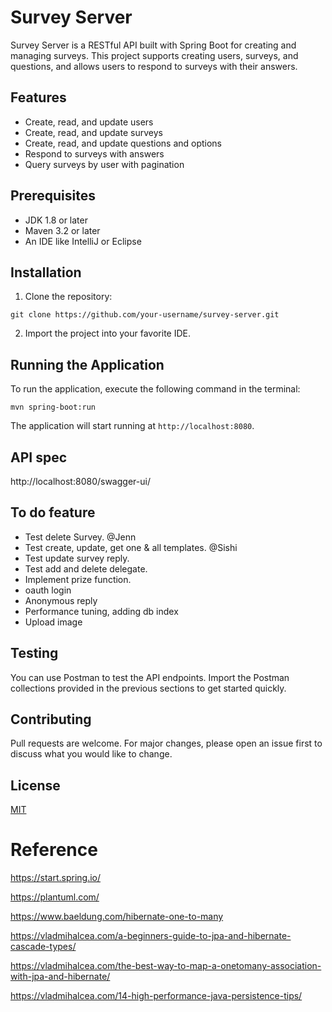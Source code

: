 # Survey Server

Survey Server is a RESTful API built with Spring Boot for creating and managing surveys. This project supports creating users, surveys, and questions, and allows users to respond to surveys with their answers.

## Features

- Create, read, and update users
- Create, read, and update surveys
- Create, read, and update questions and options
- Respond to surveys with answers
- Query surveys by user with pagination

## Prerequisites

- JDK 1.8 or later
- Maven 3.2 or later
- An IDE like IntelliJ or Eclipse

## Installation

1. Clone the repository:
```shell
git clone https://github.com/your-username/survey-server.git
```
2. Import the project into your favorite IDE.

## Running the Application

To run the application, execute the following command in the terminal:
```shell
mvn spring-boot:run
```

The application will start running at `http://localhost:8080`.

## API spec
http://localhost:8080/swagger-ui/

## To do feature
* Test delete Survey. @Jenn
* Test create, update, get one & all templates. @Sishi
* Test update survey reply.
* Test add and delete delegate.
* Implement prize function.
* oauth login
* Anonymous reply
* Performance tuning, adding db index
* Upload image

## Testing

You can use Postman to test the API endpoints. Import the Postman collections provided in the previous sections to get started quickly.

## Contributing

Pull requests are welcome. For major changes, please open an issue first to discuss what you would like to change.

## License

[MIT](https://choosealicense.com/licenses/mit/)


# Reference
https://start.spring.io/

https://plantuml.com/

https://www.baeldung.com/hibernate-one-to-many

https://vladmihalcea.com/a-beginners-guide-to-jpa-and-hibernate-cascade-types/

https://vladmihalcea.com/the-best-way-to-map-a-onetomany-association-with-jpa-and-hibernate/

https://vladmihalcea.com/14-high-performance-java-persistence-tips/
